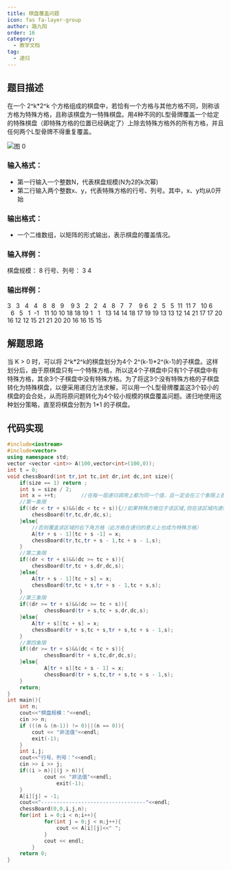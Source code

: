 ```yaml
---
title: 棋盘覆盖问题
icon: fas fa-layer-group
author: 路九阳
order: 16
category:
  - 教学文档
tag:
  - 递归
---
```


## 题目描述 
在一个 2^k*2^k 个方格组成的棋盘中，若恰有一个方格与其他方格不同，则称该方格为特殊方格，且称该棋盘为一特殊棋盘。用4种不同的L型骨牌覆盖一个给定的特殊棋盘（即特殊方格的位置已经确定了）上除去特殊方格外的所有方格，并且任何两个L型骨牌不得重复覆盖。

![图 0](https://oss.docs.z-xin.net/caa9f91a30dbf11b72675abb2574810b826521d5e721ce6bb8215bff7d67e478.png)  

### 输入格式： 
- 第一行输入一个整数N，代表棋盘规模(N为2的k次幂) 
-  第二行输入两个整数x、y，代表特殊方格的行号、列号。其中，x、y均从0开始
 ### 输出格式：
 - 一个二维数组，以矩阵的形式输出，表示棋盘的覆盖情况。
### 输入样例：
棋盘规模：
8
行号、列号：
3 4

### 输出样例：

3   &nbsp;&nbsp;3 &nbsp;  4 &nbsp; 4 &nbsp;  8&nbsp;&nbsp;  8&nbsp;&nbsp;  9&nbsp;&nbsp;&nbsp;   9
3   &nbsp;&nbsp;2 &nbsp;  2&nbsp;&nbsp;  4&nbsp;&nbsp;   8&nbsp;&nbsp;  7&nbsp;&nbsp;  7&nbsp;&nbsp;&nbsp;   9
6   &nbsp;&nbsp;2&nbsp;&nbsp;   5&nbsp;&nbsp;  5&nbsp;  11&nbsp; 11 7&nbsp;&nbsp;  10
6   &nbsp;&nbsp;6&nbsp;&nbsp;   5&nbsp;&nbsp;  1  &nbsp;-1&nbsp;&nbsp; 11 10 10
18 18 19 1 &nbsp;&nbsp;1&nbsp;&nbsp; 13 14  14
18 17 19 19 13 13 12 14
21 17 17 20 16 12 12 15
21 21 20 20 16 16 15 15

## 解题思路
当 K > 0 时，可以将 2^k*2^k的棋盘划分为4个 2^\(k-1\)\*2^\(k-1\)的子棋盘。这样划分后，由于原棋盘只有一个特殊方格，所以这4个子棋盘中只有1个子棋盘中有特殊方格，其余3个子棋盘中没有特殊方格。为了将这3个没有特殊方格的子棋盘转化为特殊棋盘，以便采用递归方法求解，可以用一个L型骨牌覆盖这3个较小的棋盘的会合处，从而将原问题转化为4个较小规模的棋盘覆盖问题。递归地使用这种划分策略，直至将棋盘分割为 1\*1 的子棋盘。
## 代码实现 
```cpp 
#include<iostream>
#include<vector>
using namespace std;
vector <vector <int>> A(100,vector<int>(100,0));
int t = 0;
void chessBoard(int tr,int tc,int dr,int dc,int size){
	if(size == 1) return ;
	int s = size / 2;
	int x = ++t;		//在每一层递归调用上都为同一个值，且一定会在三个象限上各出现一次，递归每深入一层x+1
	//第一象限
	if((dr < tr + s)&&(dc < tc + s)){//如果特殊方格位于该区域,则在该区域内递归调用该函数
		chessBoard(tr,tc,dr,dc,s);
	}else{
		//否则覆盖该区域的右下角方格（此方格在递归的意义上也成为特殊方格）
		A[tr + s - 1][tc + s -1] = x;
		chessBoard(tr,tc,tr + s - 1,tc + s - 1,s);
	}
	//第二象限
	if((dr < tr + s)&&(dc >= tc + s)){
		chessBoard(tr,tc + s,dr,dc,s);
	}else{
		A[tr + s - 1][tc + s] = x;
		chessBoard(tr,tc + s,tr + s - 1,tc + s,s);
	}
	//第三象限
	if((dr >= tr + s)&&(dc >= tc + s)){
			chessBoard(tr + s,tc + s,dr,dc,s);
	}else{
		A[tr + s][tc + s] = x;
		chessBoard(tr + s,tc + s,tr + s,tc + s - 1,s);
	}
	//第四象限
	if((dr >= tr + s)&&(dc < tc + s)){
			chessBoard(tr + s,tc,dr,dc,s);
	}else{
			A[tr + s][tc + s - 1] = x;
			chessBoard(tr + s,tc,tr + s,tc + s - 1,s);
	}
	return;
}
int main(){
	int n;
	cout<<"棋盘规模："<<endl;
	cin >> n;
	if (((n & (n-1)) != 0)||(n == 0)){
		cout << "非法值"<<endl;
		exit(-1);
	}
	int i,j;
	cout<<"行号、列号："<<endl;
	cin >> i >> j;
	if((i > n)||(j > n)){
			cout << "非法值"<<endl;
				exit(-1);
	}
	A[i][j] = -1;
	cout<<"----------------------------------"<<endl;
	chessBoard(0,0,i,j,n);
	for(int i = 0;i < n;i++){
	        for(int j = 0;j < n;j++){
				cout << A[i][j]<<" "; 
			}		
			cout << endl;
		}
	return 0;
}